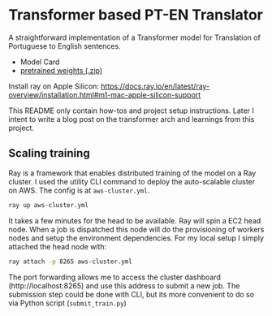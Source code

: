 # Transformer based PT-EN Translator

A straightforward implementation of a Transformer model for Translation of Portuguese to English sentences.

- Model Card
- [pretrained weights (.zip)](https://drive.google.com/file/d/121j-x9wKa2kIVl-xCUrOIJveCLTjuR5O/view)

Install ray on Apple Silicon: https://docs.ray.io/en/latest/ray-overview/installation.html#m1-mac-apple-silicon-support

This README only contain how-tos and project setup instructions. Later I intent to write a blog post on the transformer arch and learnings from this project.

## Scaling training

Ray is a framework that enables distributed training of the model on a Ray cluster. I used the utility CLI command to deploy the auto-scalable cluster on AWS. The config is at `aws-cluster.yml`.

```sh
ray up aws-cluster.yml
```

It takes a few minutes for the head to be available. Ray will spin a EC2 head node. When a job is dispatched this node will do the provisioning of workers nodes and setup the environment dependencies. For my local setup I simply attached the head node with:

```sh
ray attach -p 8265 aws-cluster.yml
```

The port forwarding allows me to access the cluster dashboard (http://localhost:8265) and use this address to submit a new job. The submission step could be done with CLI, but its more convenient to do so via Python script (`submit_train.py`)
